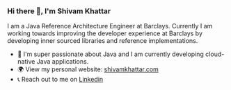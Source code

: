### Hi there 👋, I'm Shivam Khattar

I am a Java Reference Architecture Engineer at Barclays. Currently I am working towards improving the developer experience at Barclays by developing inner sourced libraries and reference implementations.

- 🤔 I'm super passionate about Java and I am currently developing cloud-native Java applications.
- 🌍 View my personal website: [shivamkhattar.com](https://shivamkhattar.com)
- 📞 Reach out to me on [Linkedin](https://www.linkedin.com/in/iamkhattar/)
